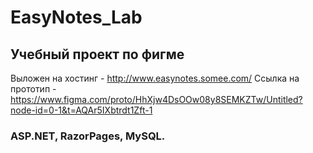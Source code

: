 # EasyNotes_Lab

## Учебный проект по фигме
Выложен на хостинг - http://www.easynotes.somee.com/
Ссылка на прототип - https://www.figma.com/proto/HhXjw4DsOOw08y8SEMKZTw/Untitled?node-id=0-1&t=AQAr5IXbtrdt1Zft-1

### ASP.NET, RazorPages, MySQL.
